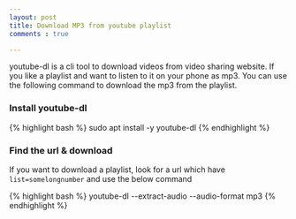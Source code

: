 ```yaml
---
layout: post
title: Download MP3 from youtube playlist
comments : true

---
```


youtube-dl is a cli tool to download videos from video sharing website. If you like a playlist
and want to listen to it on your phone as mp3. You can use the following command to download the
mp3 from the playlist.
### Install youtube-dl

{% highlight bash %}
sudo apt install -y youtube-dl
{% endhighlight %}

### Find the url & download

If you want to download a playlist, look for a url which have `list=somelongnumber` and use the below command

{% highlight bash %}
youtube-dl --extract-audio --audio-format mp3 <url to playlist>
{% endhighlight %}

